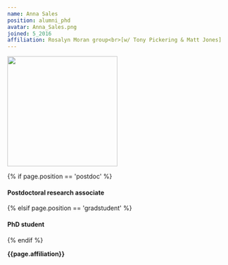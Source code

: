 ```yaml
---
name: Anna Sales
position: alumni_phd
avatar: Anna_Sales.png
joined: 5_2016
affiliation: Rosalyn Moran group<br>[w/ Tony Pickering & Matt Jones]
---
```


<img width="250" src="{{site.baseurl}}/images/people/{{page.avatar}}" data-action="zoom">

 {% if page.position == 'postdoc' %}
<h4>Postdoctoral research associate</h4>
 {% elsif page.position == 'gradstudent' %}
<h4>PhD student</h4>
 {% endif %}

<b>{{page.affiliation}}</b>